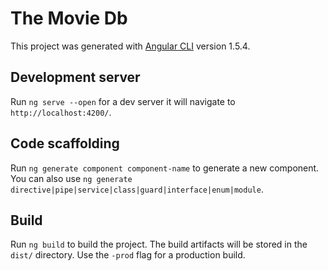 # The Movie Db

This project was generated with [Angular CLI](https://github.com/angular/angular-cli) version 1.5.4.

## Development server

Run `ng serve --open` for a dev server it will  navigate to `http://localhost:4200/`. 

## Code scaffolding

Run `ng generate component component-name` to generate a new component. You can also use `ng generate directive|pipe|service|class|guard|interface|enum|module`.

## Build

Run `ng build` to build the project. The build artifacts will be stored in the `dist/` directory. Use the `-prod` flag for a production build.






